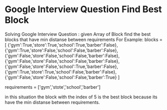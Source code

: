 # Google Interview Question Find Best Block
Solving Google Interview Question : given Array of Block find the best blocks that have min distanse between requirements For Example:
blocks = [
        {'gym':True,'store':True,'school':True,'barber':False},
        {'gym':True,'store':False,'school':False,'barber':False},
        {'gym':False,'store':False,'school':False,'barber':False},
        {'gym':False,'store':False,'school':False,'barber':False},
        {'gym':False,'store':False,'school':True,'barber':False},
        {'gym':True,'store':True,'school':False,'barber':False},
        {'gym':False,'store':False,'school':False,'barber':True}
]

requirements = ['gym','stote','school','barber']

in this situation the block with the index of 5 is the best block because its have the min distanse between requirements.
